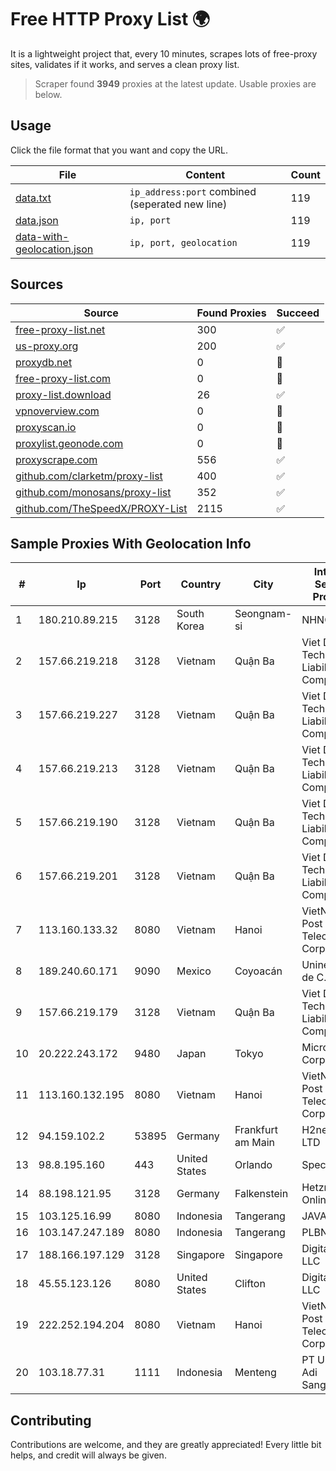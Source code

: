 
# Free HTTP Proxy List 🌍

It is a lightweight project that, every 10 minutes, scrapes lots of free-proxy sites, validates if it works, and serves a clean proxy list.


> Scraper found **3949** proxies at the latest update. Usable proxies are below.

## Usage

Click the file format that you want and copy the URL.


|File|Content|Count|
|----|-------|-----|
|[data.txt](https://raw.githubusercontent.com/themiralay/Proxy-List-World/master/data.txt)|`ip_address:port` combined (seperated new line)|119|
|[data.json](https://raw.githubusercontent.com/themiralay/Proxy-List-World/master/data.json)|`ip, port`|119|
|[data-with-geolocation.json](https://raw.githubusercontent.com/themiralay/Proxy-List-World/master/data-with-geolocation.json)|`ip, port, geolocation`|119|

## Sources

|Source|Found Proxies|Succeed|
|------|-------------|-------|
|[free-proxy-list.net](https://free-proxy-list.net)|300|✅|
|[us-proxy.org](https://www.us-proxy.org)|200|✅|
|[proxydb.net](http://proxydb.net)|0|🚫|
|[free-proxy-list.com](https://free-proxy-list.com/?page=&port=&type%5B%5D=http&type%5B%5D=https&up_time=0&search=Search)|0|🚫|
|[proxy-list.download](https://www.proxy-list.download/HTTP)|26|✅|
|[vpnoverview.com](https://vpnoverview.com/privacy/anonymous-browsing/free-proxy-servers)|0|🚫|
|[proxyscan.io](https://www.proxyscan.io)|0|🚫|
|[proxylist.geonode.com](https://proxylist.geonode.com/api/proxy-list?limit=300&page=1&sort_by=lastChecked&sort_type=desc&protocols=http,https)|0|🚫|
|[proxyscrape.com](https://api.proxyscrape.com/v2/?request=displayproxies&protocol=http&timeout=10000&country=all&ssl=all&anonymity=all)|556|✅|
|[github.com/clarketm/proxy-list](https://raw.githubusercontent.com/clarketm/proxy-list/master/proxy-list-raw.txt)|400|✅|
|[github.com/monosans/proxy-list](https://raw.githubusercontent.com/monosans/proxy-list/main/proxies/http.txt)|352|✅|
|[github.com/TheSpeedX/PROXY-List](https://raw.githubusercontent.com/TheSpeedX/PROXY-List/master/http.txt)|2115|✅|


## Sample Proxies With Geolocation Info

|#|Ip|Port|Country|City|Internet Service Provider|
|-|--|----|-------|----|-------------------------|
|1|180.210.89.215|3128|South Korea|Seongnam-si|NHNCLOUD|
|2|157.66.219.218|3128|Vietnam|Quận Ba|Viet Digital Technology Liability Company|
|3|157.66.219.227|3128|Vietnam|Quận Ba|Viet Digital Technology Liability Company|
|4|157.66.219.213|3128|Vietnam|Quận Ba|Viet Digital Technology Liability Company|
|5|157.66.219.190|3128|Vietnam|Quận Ba|Viet Digital Technology Liability Company|
|6|157.66.219.201|3128|Vietnam|Quận Ba|Viet Digital Technology Liability Company|
|7|113.160.133.32|8080|Vietnam|Hanoi|VietNam Post and Telecom Corporation|
|8|189.240.60.171|9090|Mexico|Coyoacán|Uninet S.A. de C.V.|
|9|157.66.219.179|3128|Vietnam|Quận Ba|Viet Digital Technology Liability Company|
|10|20.222.243.172|9480|Japan|Tokyo|Microsoft Corporation|
|11|113.160.132.195|8080|Vietnam|Hanoi|VietNam Post and Telecom Corporation|
|12|94.159.102.2|53895|Germany|Frankfurt am Main|H2nexus LTD|
|13|98.8.195.160|443|United States|Orlando|Spectrum|
|14|88.198.121.95|3128|Germany|Falkenstein|Hetzner Online GmbH|
|15|103.125.16.99|8080|Indonesia|Tangerang|JAVAMEDIA|
|16|103.147.247.189|8080|Indonesia|Tangerang|PLBNET|
|17|188.166.197.129|3128|Singapore|Singapore|DigitalOcean, LLC|
|18|45.55.123.126|8080|United States|Clifton|DigitalOcean, LLC|
|19|222.252.194.204|8080|Vietnam|Hanoi|VietNam Post and Telecom Corporation|
|20|103.18.77.31|1111|Indonesia|Menteng|PT Usaha Adi Sanggoro|



## Contributing

Contributions are welcome, and they are greatly appreciated! Every
little bit helps, and credit will always be given.

